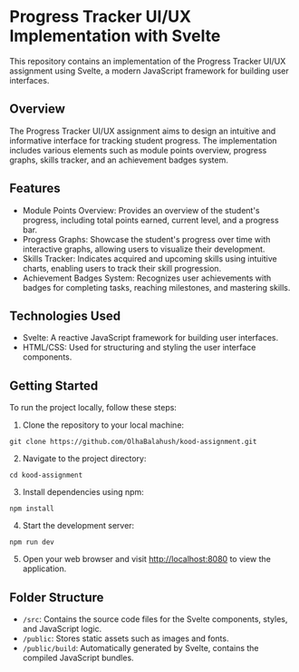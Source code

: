 # Progress Tracker UI/UX Implementation with Svelte

This repository contains an implementation of the Progress Tracker UI/UX assignment using Svelte, a modern JavaScript framework for building user interfaces.

## Overview

The Progress Tracker UI/UX assignment aims to design an intuitive and informative interface for tracking student progress. The implementation includes various elements such as module points overview, progress graphs, skills tracker, and an achievement badges system.

## Features

- Module Points Overview: Provides an overview of the student's progress, including total points earned, current level, and a progress bar.
- Progress Graphs: Showcase the student's progress over time with interactive graphs, allowing users to visualize their development.
- Skills Tracker: Indicates acquired and upcoming skills using intuitive charts, enabling users to track their skill progression.
- Achievement Badges System: Recognizes user achievements with badges for completing tasks, reaching milestones, and mastering skills.

## Technologies Used

- Svelte: A reactive JavaScript framework for building user interfaces.
- HTML/CSS: Used for structuring and styling the user interface components.
<!-- - Chart.js: A JavaScript library for creating interactive charts and graphs. -->

## Getting Started

To run the project locally, follow these steps:

1. Clone the repository to your local machine:

```
git clone https://github.com/OlhaBalahush/kood-assignment.git
```
2. Navigate to the project directory:
```
cd kood-assignment
```
3. Install dependencies using npm:
```
npm install
```
4. Start the development server:
```
npm run dev
```
5. Open your web browser and visit [http://localhost:8080](http://localhost:8080) to view the application.

## Folder Structure

- `/src`: Contains the source code files for the Svelte components, styles, and JavaScript logic.
- `/public`: Stores static assets such as images and fonts.
- `/public/build`: Automatically generated by Svelte, contains the compiled JavaScript bundles.